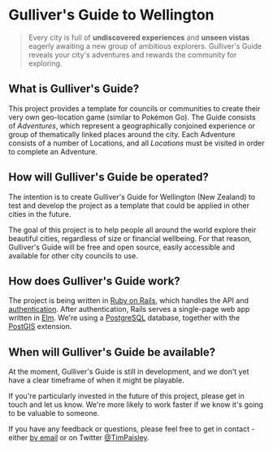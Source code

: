 # Gulliver's Guide to Wellington

> Every city is full of **undiscovered experiences** and **unseen vistas** eagerly awaiting a new group of ambitious explorers. Gulliver's Guide reveals your city's adventures and rewards the community for exploring.


## What is Gulliver's Guide?

This project provides a template for councils or communities to create their very own geo-location game (similar to Pokémon Go). The Guide consists of _Adventures_, which represent a geographically conjoined experience or group of thematically linked places around the city. Each Adventure consists of a number of Locations, and all _Locations_ must be visited in order to complete an Adventure.

## How will Gulliver's Guide be operated?

The intention is to create Gulliver's Guide for Wellington (New Zealand) to test and develop the project as a template that could be applied in other cities in the future.

The goal of this project is to help people all around the world explore their beautiful cities, regardless of size or financial wellbeing. For that reason, Gulliver's Guide will be free and open source, easily accessible and available for other city councils to use.

## How does Gulliver's Guide work?

The project is being written in [Ruby on Rails](https://rubyonrails.org/), which handles the API and [authentication](https://github.com/plataformatec/devise). After authentication, Rails serves a single-page web app written in [Elm](https://elm-lang.org/). We're using a [PostgreSQL](https://www.postgresql.org/) database, together with the [PostGIS](https://postgis.net/) extension.

## When will Gulliver's Guide be available?

At the moment, Gulliver's Guide is still in development, and we don't yet have a clear timeframe of when it might be playable.

If you're particularly invested in the future of this project, please get in touch and let us know. We're more likely to work faster if we know it's going to be valuable to someone.

If you have any feedback or questions, please feel free to get in contact - either [by email](mailto:tepaisley@gmail.com) or on Twitter [@TimPaisley](https://twitter.com/timpaisley).